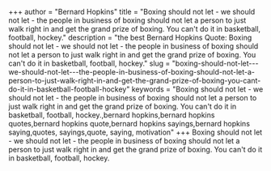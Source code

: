 +++
author = "Bernard Hopkins"
title = "Boxing should not let - we should not let - the people in business of boxing should not let a person to just walk right in and get the grand prize of boxing. You can't do it in basketball, football, hockey."
description = "the best Bernard Hopkins Quote: Boxing should not let - we should not let - the people in business of boxing should not let a person to just walk right in and get the grand prize of boxing. You can't do it in basketball, football, hockey."
slug = "boxing-should-not-let---we-should-not-let---the-people-in-business-of-boxing-should-not-let-a-person-to-just-walk-right-in-and-get-the-grand-prize-of-boxing-you-cant-do-it-in-basketball-football-hockey"
keywords = "Boxing should not let - we should not let - the people in business of boxing should not let a person to just walk right in and get the grand prize of boxing. You can't do it in basketball, football, hockey.,bernard hopkins,bernard hopkins quotes,bernard hopkins quote,bernard hopkins sayings,bernard hopkins saying,quotes, sayings,quote, saying, motivation"
+++
Boxing should not let - we should not let - the people in business of boxing should not let a person to just walk right in and get the grand prize of boxing. You can't do it in basketball, football, hockey.

